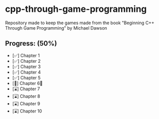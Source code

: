 # cpp-through-game-programming
Repository made to keep the games made from the book "Beginning C++ Through Game Programming" by Michael Dawson

## Progress: (50%)
- [✅] Chapter 1
- [✅] Chapter 2
- [✅] Chapter 3
- [✅] Chapter 4
- [✅] Chapter 5
- [🎯] Chapter 6📌
- [⌛] Chapter 7
- [⌛] Chapter 8
- [⌛] Chapter 9
- [⌛] Chapter 10
